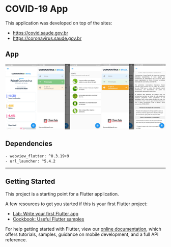 # COVID-19 App

This application was developed on top of the sites:

- https://covid.saude.gov.br
- https://coronavirus.saude.gov.br



## App
![imagens do aplicativo covid19-gov](screenshots.png)





## Dependencies
	- webview_flutter: ^0.3.19+9
	- url_launcher: ^5.4.2

---


## Getting Started

This project is a starting point for a Flutter application.

A few resources to get you started if this is your first Flutter project:

- [Lab: Write your first Flutter app](https://flutter.dev/docs/get-started/codelab)
- [Cookbook: Useful Flutter samples](https://flutter.dev/docs/cookbook)

For help getting started with Flutter, view our
[online documentation](https://flutter.dev/docs), which offers tutorials,
samples, guidance on mobile development, and a full API reference.
